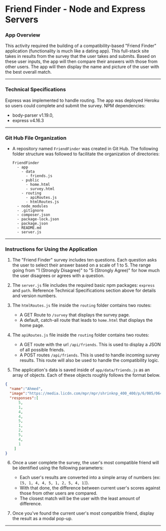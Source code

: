 # Friend Finder - Node and Express Servers

### App Overview
This activity required the building of a compatibility-based "Friend Finder" application (functionality is much like a dating app). This full-stack site takes in results from the survey that the user takes and submits. Based on these user inputs, the app will then compare their answers with those from other users. The app will then display the name and picture of the user with the best overall match.

- - -
### Technical Specifications
Express was implemented to handle routing. The app was deployed Heroku so users could complete and submit the survey.
NPM dependencies:
   * body-parser v1.19.0,
   * express v4.16.3

- - -
### Git Hub File Organization
* A repository named `FriendFinder` was created in Git Hub. The following folder structure was followed to facilitate the organization of directories:

  ```
  FriendFinder
    - app
      - data
        - friends.js
      - public
        - home.html
        - survey.html
      - routing
        - apiRoutes.js
        - htmlRoutes.js
    - node_modules
    - .gitignore
    - composer.json
    - package-lock.json
    - package.json
    - README.md
    - server.js
  ```

- - -
### Instructions for Using the Application
1. The "Friend Finder" survey includes ten questions. Each question asks the user to select their answer based on a scale of 1 to 5. The range going from "1 (Strongly  Disagree)" to "5 (Strongly Agree)" for how much the user disagrees or agrees with a question.

2. The `server.js` file includes the required basic npm packages: `express` and `path`. Reference Technical Specifications section above for details and version numbers.

3. The `htmlRoutes.js` file inside the `routing` folder contains two routes:

   * A GET Route to `/survey` that displays the survey page.
   * A default, catch-all route that leads to `home.html` that displays the home page.

4. The `apiRoutes.js` file inside the `routing` folder contains two routes:

   * A GET route with the url `/api/friends`. This is used to display a JSON of all possible friends.
   * A POST routes `/api/friends`. This is used to handle incoming survey results. This route will also be used to handle the compatibility logic.

5. The application's data is saved inside of `app/data/friends.js` as an array of objects. Each of these objects roughly follows the format below.

```json
{
  "name":"Ahmed",
  "image":"https://media.licdn.com/mpr/mpr/shrinknp_400_400/p/6/005/064/1bd/3435aa3.jpg",
  "responses":[
      5,
      1,
      4,
      4,
      5,
      1,
      2,
      5,
      4,
      1
    ]
}
```

6. Once a user complete the survey, the user's most compatible friend will be identified using the following parameters:

   * Each user's results are converted into a simple array of numbers (ex: `[5, 1, 4, 4, 5, 1, 2, 5, 4, 1]`).
   * With that done, the difference between current user's scores against those from other users are compared.
   * The closest match will be the user with the least amount of difference.

7. Once you've found the current user's most compatible friend, display the result as a modal pop-up.

- - -
